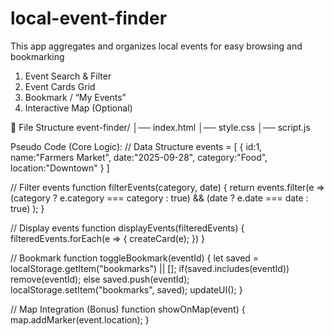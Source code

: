 # local-event-finder

This app aggregates and organizes local events for easy browsing and bookmarking
1.	Event Search & Filter
2.	Event Cards Grid
3.	Bookmark / “My Events”
4.	Interactive Map (Optional)


📂 File Structure
event-finder/
│── index.html
│── style.css
│── script.js


Pseudo Code (Core Logic):
// Data Structure
events = [
  { id:1, name:"Farmers Market", date:"2025-09-28", category:"Food", location:"Downtown" }
]

// Filter events
function filterEvents(category, date) {
   return events.filter(e => 
      (category ? e.category === category : true) &&
      (date ? e.date === date : true)
   );
}

// Display events
function displayEvents(filteredEvents) {
   filteredEvents.forEach(e => {
      createCard(e);
   })
}

// Bookmark
function toggleBookmark(eventId) {
   let saved = localStorage.getItem("bookmarks") || [];
   if(saved.includes(eventId)) remove(eventId);
   else saved.push(eventId);
   localStorage.setItem("bookmarks", saved);
   updateUI();
}

// Map Integration (Bonus)
function showOnMap(event) {
   map.addMarker(event.location);
}
